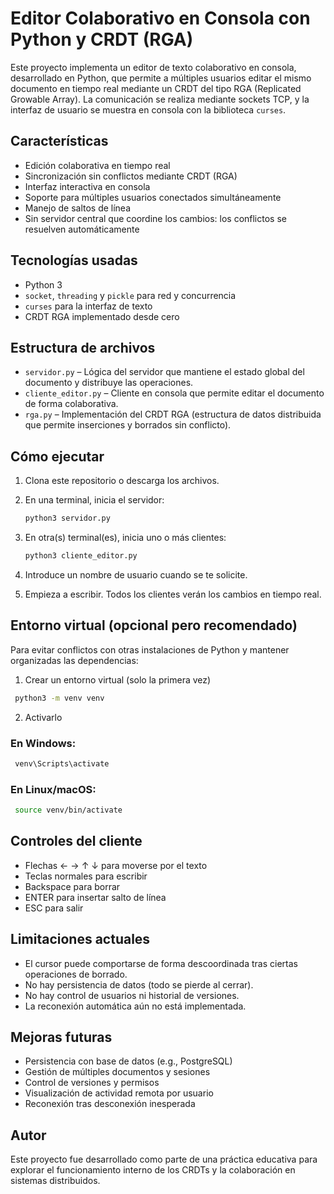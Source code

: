 # Editor Colaborativo en Consola con Python y CRDT (RGA)

Este proyecto implementa un editor de texto colaborativo en consola, desarrollado en Python, que permite a múltiples usuarios editar el mismo documento en tiempo real mediante un CRDT del tipo RGA (Replicated Growable Array). La comunicación se realiza mediante sockets TCP, y la interfaz de usuario se muestra en consola con la biblioteca `curses`.

## Características

- Edición colaborativa en tiempo real
- Sincronización sin conflictos mediante CRDT (RGA)
- Interfaz interactiva en consola
- Soporte para múltiples usuarios conectados simultáneamente
- Manejo de saltos de línea
- Sin servidor central que coordine los cambios: los conflictos se resuelven automáticamente

## Tecnologías usadas

- Python 3
- `socket`, `threading` y `pickle` para red y concurrencia
- `curses` para la interfaz de texto
- CRDT RGA implementado desde cero

## Estructura de archivos

- `servidor.py` – Lógica del servidor que mantiene el estado global del documento y distribuye las operaciones.
- `cliente_editor.py` – Cliente en consola que permite editar el documento de forma colaborativa.
- `rga.py` – Implementación del CRDT RGA (estructura de datos distribuida que permite inserciones y borrados sin conflicto).

## Cómo ejecutar

1. Clona este repositorio o descarga los archivos.
2. En una terminal, inicia el servidor:

   ```bash
   python3 servidor.py
   ```

3. En otra(s) terminal(es), inicia uno o más clientes:

   ```bash
   python3 cliente_editor.py
   ```

4. Introduce un nombre de usuario cuando se te solicite.
5. Empieza a escribir. Todos los clientes verán los cambios en tiempo real.

## Entorno virtual (opcional pero recomendado)

Para evitar conflictos con otras instalaciones de Python y mantener organizadas las dependencias:

1. Crear un entorno virtual (solo la primera vez)

  ```bash
   python3 -m venv venv
   ```
2. Activarlo
### En Windows:

  ```bash
   venv\Scripts\activate
   ```

### En Linux/macOS:

  ```bash
   source venv/bin/activate
   ```

## Controles del cliente

- Flechas ← → ↑ ↓ para moverse por el texto
- Teclas normales para escribir
- Backspace para borrar
- ENTER para insertar salto de línea
- ESC para salir

## Limitaciones actuales

- El cursor puede comportarse de forma descoordinada tras ciertas operaciones de borrado.
- No hay persistencia de datos (todo se pierde al cerrar).
- No hay control de usuarios ni historial de versiones.
- La reconexión automática aún no está implementada.

## Mejoras futuras

- Persistencia con base de datos (e.g., PostgreSQL)
- Gestión de múltiples documentos y sesiones
- Control de versiones y permisos
- Visualización de actividad remota por usuario
- Reconexión tras desconexión inesperada

## Autor

Este proyecto fue desarrollado como parte de una práctica educativa para explorar el funcionamiento interno de los CRDTs y la colaboración en sistemas distribuidos.
